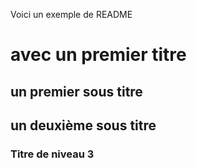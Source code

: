 Voici un exemple de README

# avec un premier titre

## un premier sous titre

## un deuxième sous titre

### Titre de niveau 3
